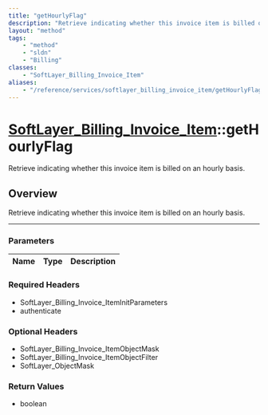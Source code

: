 ```yaml
---
title: "getHourlyFlag"
description: "Retrieve indicating whether this invoice item is billed on an hourly basis."
layout: "method"
tags:
    - "method"
    - "sldn"
    - "Billing"
classes:
    - "SoftLayer_Billing_Invoice_Item"
aliases:
    - "/reference/services/softlayer_billing_invoice_item/getHourlyFlag"
---
```

# [SoftLayer_Billing_Invoice_Item](/reference/services/SoftLayer_Billing_Invoice_Item)::getHourlyFlag


Retrieve indicating whether this invoice item is billed on an hourly basis.


## Overview 
Retrieve indicating whether this invoice item is billed on an hourly basis.

-----

### Parameters 
|Name | Type | Description |
| --- | --- | --- |


### Required Headers
* SoftLayer_Billing_Invoice_ItemInitParameters
* authenticate


### Optional Headers
* SoftLayer_Billing_Invoice_ItemObjectMask
* SoftLayer_Billing_Invoice_ItemObjectFilter
* SoftLayer_ObjectMask

### Return Values
* boolean




